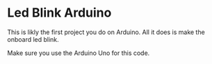 # Led Blink Arduino
This is likly the first project you do on Arduino. All it does is make the onboard led blink.


Make sure you use the Arduino Uno for this code.